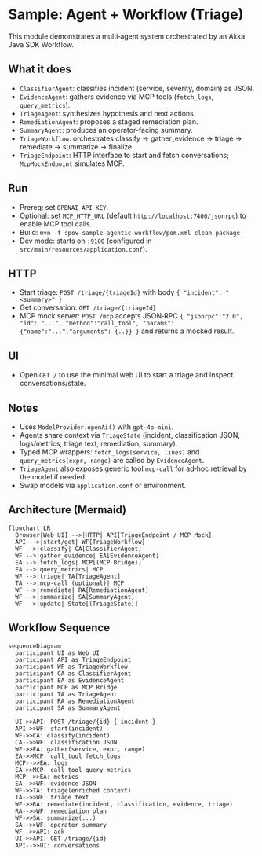 # Sample: Agent + Workflow (Triage)

This module demonstrates a multi‑agent system orchestrated by an Akka Java SDK Workflow.

## What it does
- `ClassifierAgent`: classifies incident (service, severity, domain) as JSON.
- `EvidenceAgent`: gathers evidence via MCP tools (`fetch_logs`, `query_metrics`).
- `TriageAgent`: synthesizes hypothesis and next actions.
- `RemediationAgent`: proposes a staged remediation plan.
- `SummaryAgent`: produces an operator-facing summary.
- `TriageWorkflow`: orchestrates classify → gather_evidence → triage → remediate → summarize → finalize.
- `TriageEndpoint`: HTTP interface to start and fetch conversations; `McpMockEndpoint` simulates MCP.

## Run
- Prereq: set `OPENAI_API_KEY`.
- Optional: set `MCP_HTTP_URL` (default `http://localhost:7400/jsonrpc`) to enable MCP tool calls.
- Build: `mvn -f spov-sample-agentic-workflow/pom.xml clean package`
- Dev mode: starts on `:9100` (configured in `src/main/resources/application.conf`).

## HTTP
- Start triage: `POST /triage/{triageId}` with body `{ "incident": "<summary>" }`
- Get conversation: `GET /triage/{triageId}`
- MCP mock server: `POST /mcp` accepts JSON‑RPC `{ "jsonrpc":"2.0", "id": "...", "method":"call_tool", "params": {"name":"...","arguments": {..}} }` and returns a mocked result.

## UI
- Open `GET /` to use the minimal web UI to start a triage and inspect conversations/state.

## Notes
- Uses `ModelProvider.openAi()` with `gpt-4o-mini`.
- Agents share context via `TriageState` (incident, classification JSON, logs/metrics, triage text, remediation, summary).
- Typed MCP wrappers: `fetch_logs(service, lines)` and `query_metrics(expr, range)` are called by `EvidenceAgent`.
- `TriageAgent` also exposes generic tool `mcp-call` for ad‑hoc retrieval by the model if needed.
- Swap models via `application.conf` or environment.

## Architecture (Mermaid)

```mermaid
flowchart LR
  Browser[Web UI] -->|HTTP| API[TriageEndpoint / MCP Mock]
  API -->|start/get| WF[TriageWorkflow]
  WF -->|classify| CA[ClassifierAgent]
  WF -->|gather_evidence| EA[EvidenceAgent]
  EA -->|fetch_logs| MCP[(MCP Bridge)]
  EA -->|query_metrics| MCP
  WF -->|triage| TA[TriageAgent]
  TA -->|mcp-call (optional)| MCP
  WF -->|remediate| RA[RemediationAgent]
  WF -->|summarize| SA[SummaryAgent]
  WF -->|update| State[(TriageState)]
```

## Workflow Sequence

```mermaid
sequenceDiagram
  participant UI as Web UI
  participant API as TriageEndpoint
  participant WF as TriageWorkflow
  participant CA as ClassifierAgent
  participant EA as EvidenceAgent
  participant MCP as MCP Bridge
  participant TA as TriageAgent
  participant RA as RemediationAgent
  participant SA as SummaryAgent

  UI->>API: POST /triage/{id} { incident }
  API->>WF: start(incident)
  WF->>CA: classify(incident)
  CA-->>WF: classification JSON
  WF->>EA: gather(service, expr, range)
  EA->>MCP: call_tool fetch_logs
  MCP-->>EA: logs
  EA->>MCP: call_tool query_metrics
  MCP-->>EA: metrics
  EA-->>WF: evidence JSON
  WF->>TA: triage(enriched context)
  TA-->>WF: triage text
  WF->>RA: remediate(incident, classification, evidence, triage)
  RA-->>WF: remediation plan
  WF->>SA: summarize(...)
  SA-->>WF: operator summary
  WF-->>API: ack
  UI->>API: GET /triage/{id}
  API-->>UI: conversations
```
